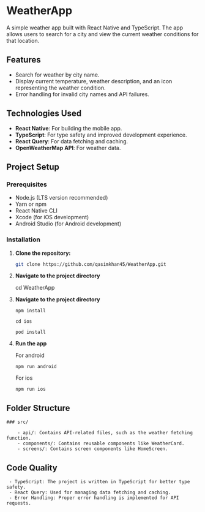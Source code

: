 # WeatherApp

A simple weather app built with React Native and TypeScript. The app allows users to search for a city and view the current weather conditions for that location.

## Features

- Search for weather by city name.
- Display current temperature, weather description, and an icon representing the weather condition.
- Error handling for invalid city names and API failures.

## Technologies Used

- **React Native**: For building the mobile app.
- **TypeScript**: For type safety and improved development experience.
- **React Query**: For data fetching and caching.
- **OpenWeatherMap API**: For weather data.

## Project Setup

### Prerequisites

- Node.js (LTS version recommended)
- Yarn or npm
- React Native CLI
- Xcode (for iOS development)
- Android Studio (for Android development)

### Installation

1. **Clone the repository:**

   ```bash
   git clone https://github.com/qasimkhan45/WeatherApp.git

   ```

2. **Navigate to the project directory**

   cd WeatherApp

3. **Navigate to the project directory**

   ```
   npm install
   ```

   ```
   cd ios
   ```

   ```
   pod install
   ```

4. **Run the app**

   For android

   ```
   npm run android
   ```

   For ios

   ```
   npm run ios
   ```

## Folder Structure

    ### src/

        - api/: Contains API-related files, such as the weather fetching function.
        - components/: Contains reusable components like WeatherCard.
        - screens/: Contains screen components like HomeScreen.

## Code Quality

     - TypeScript: The project is written in TypeScript for better type safety.
     - React Query: Used for managing data fetching and caching.
     - Error Handling: Proper error handling is implemented for API requests.
